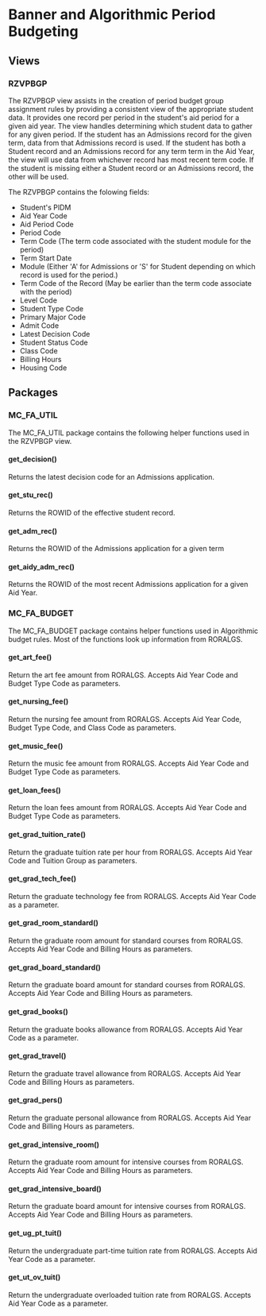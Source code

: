 Banner and Algorithmic Period Budgeting
=======================================

Views
-----

### RZVPBGP

The RZVPBGP view assists in the creation of period budget group assignment rules by providing a consistent view of the appropriate student data. It provides one record per period in the student's aid period for a given aid year. The view handles determining which student data to gather for any given period. If the student has an Admissions record for the given term, data from that Admissions record is used. If the student has both a Student record and an Admissions record for any term term in the Aid Year, the view will use data from whichever record has most recent term code. If the student is missing either a Student record or an Admissions record, the other will be used.

The RZVPBGP contains the folowing fields:

- Student's PIDM
- Aid Year Code
- Aid Period Code
- Period Code
- Term Code (The term code associated with the student module for the period)
- Term Start Date
- Module (Either 'A' for Admissions or 'S' for Student depending on which record is used for the period.)
- Term Code of the Record (May be earlier than the term code associate with the period)
- Level Code
- Student Type Code
- Primary Major Code
- Admit Code
- Latest Decision Code
- Student Status Code
- Class Code
- Billing Hours
- Housing Code

Packages
--------

### MC_FA_UTIL

The MC_FA_UTIL package contains the following helper functions used in the RZVPBGP view.

#### get_decision()

Returns the latest decision code for an Admissions application.

#### get_stu_rec()

Returns the ROWID of the effective student record.

#### get_adm_rec()

Returns the ROWID of the Admissions application for a given term

#### get_aidy_adm_rec()

Returns the ROWID of the most recent Admissions application for a given Aid Year.

###  MC_FA_BUDGET

The MC_FA_BUDGET package contains helper functions used in Algorithmic budget rules. Most of the functions look up information from RORALGS.

#### get_art_fee()

Return the art fee amount from RORALGS. Accepts Aid Year Code and Budget Type Code as parameters.

#### get_nursing_fee()

Return the nursing fee amount from RORALGS. Accepts Aid Year Code, Budget Type Code, and Class Code as parameters.

#### get_music_fee()

Return the music fee amount from RORALGS. Accepts Aid Year Code and Budget Type Code as parameters.

#### get_loan_fees()

Return the loan fees amount from RORALGS. Accepts Aid Year Code and Budget Type Code as parameters.

#### get_grad_tuition_rate()

Return the graduate tuition rate per hour from RORALGS. Accepts Aid Year Code and Tuition Group as parameters.

#### get_grad_tech_fee()

Return the graduate technology fee from RORALGS. Accepts Aid Year Code as a parameter.

#### get_grad_room_standard()

Return the graduate room amount for standard courses from RORALGS. Accepts Aid Year Code and Billing Hours as parameters.

#### get_grad_board_standard()

Return the graduate board amount for standard courses from RORALGS. Accepts Aid Year Code and Billing Hours as parameters.

#### get_grad_books()

Return the graduate books allowance from RORALGS. Accepts Aid Year Code as a parameter.

#### get_grad_travel()

Return the graduate travel allowance from RORALGS. Accepts Aid Year Code and Billing Hours as parameters.

#### get_grad_pers()

Return the graduate personal allowance from RORALGS. Accepts Aid Year Code and Billing Hours as parameters.

#### get_grad_intensive_room()

Return the graduate room amount for intensive courses from RORALGS. Accepts Aid Year Code and Billing Hours as parameters.

#### get_grad_intensive_board()

Return the graduate board amount for intensive courses from RORALGS. Accepts Aid Year Code and Billing Hours as parameters.

#### get_ug_pt_tuit()

Return the undergraduate part-time tuition rate from RORALGS. Accepts Aid Year Code as a parameter.

#### get_ut_ov_tuit()

Return the undergraduate overloaded tuition rate from RORALGS. Accepts Aid Year Code as a parameter.